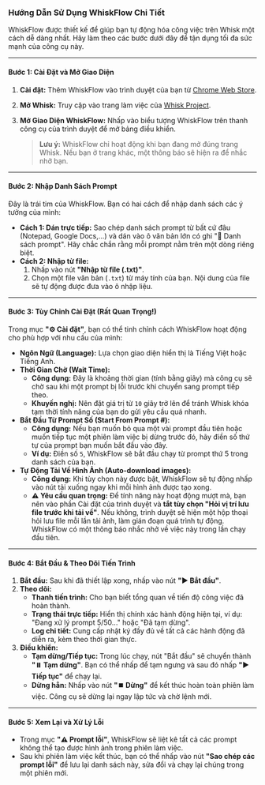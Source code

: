### **Hướng Dẫn Sử Dụng WhiskFlow Chi Tiết**

WhiskFlow được thiết kế để giúp bạn tự động hóa công việc trên Whisk một cách dễ dàng nhất. Hãy làm theo các bước dưới đây để tận dụng tối đa sức mạnh của công cụ này.

---

#### **Bước 1: Cài Đặt và Mở Giao Diện**

1.  **Cài đặt:** Thêm WhiskFlow vào trình duyệt của bạn từ [Chrome Web Store](https://chromewebstore.google.com/detail/gedfnhdibkfgacmkbjgpfjihacalnlpn).
2.  **Mở Whisk:** Truy cập vào trang làm việc của [Whisk Project](https://labs.google/fx/vi/tools/whisk/project).
3.  **Mở Giao Diện WhiskFlow:** Nhấp vào biểu tượng WhiskFlow trên thanh công cụ của trình duyệt để mở bảng điều khiển.

    > **Lưu ý:** WhiskFlow chỉ hoạt động khi bạn đang mở đúng trang Whisk. Nếu bạn ở trang khác, một thông báo sẽ hiện ra để nhắc nhở bạn.

---

#### **Bước 2: Nhập Danh Sách Prompt**

Đây là trái tim của WhiskFlow. Bạn có hai cách để nhập danh sách các ý tưởng của mình:

* **Cách 1: Dán trực tiếp:** Sao chép danh sách prompt từ bất cứ đâu (Notepad, Google Docs,...) và dán vào ô văn bản lớn có ghi "📝 Danh sách prompt". Hãy chắc chắn rằng mỗi prompt nằm trên một dòng riêng biệt.
* **Cách 2: Nhập từ file:**
    1.  Nhấp vào nút **"Nhập từ file (.txt)"**.
    2.  Chọn một file văn bản (`.txt`) từ máy tính của bạn. Nội dung của file sẽ tự động được đưa vào ô nhập liệu.

---

#### **Bước 3: Tùy Chỉnh Cài Đặt (Rất Quan Trọng!)**

Trong mục **"⚙️ Cài đặt"**, bạn có thể tinh chỉnh cách WhiskFlow hoạt động cho phù hợp với nhu cầu của mình:

* **Ngôn Ngữ (Language):** Lựa chọn giao diện hiển thị là Tiếng Việt hoặc Tiếng Anh.
* **Thời Gian Chờ (Wait Time):**
    * **Công dụng:** Đây là khoảng thời gian (tính bằng giây) mà công cụ sẽ chờ sau khi một prompt bị lỗi trước khi chuyển sang prompt tiếp theo.
    * **Khuyến nghị:** Nên đặt giá trị từ `10` giây trở lên để tránh Whisk khóa tạm thời tính năng của bạn do gửi yêu cầu quá nhanh.
* **Bắt Đầu Từ Prompt Số (Start From Prompt #):**
    * **Công dụng:** Nếu bạn muốn bỏ qua một vài prompt đầu tiên hoặc muốn tiếp tục một phiên làm việc bị dừng trước đó, hãy điền số thứ tự của prompt bạn muốn bắt đầu vào đây.
    * **Ví dụ:** Điền số `5`, WhiskFlow sẽ bắt đầu chạy từ prompt thứ 5 trong danh sách của bạn.
* **Tự Động Tải Về Hình Ảnh (Auto-download images):**
    * **Công dụng:** Khi tùy chọn này được bật, WhiskFlow sẽ tự động nhấp vào nút tải xuống ngay khi mỗi hình ảnh được tạo xong.
    * **⚠️ Yêu cầu quan trọng:** Để tính năng này hoạt động mượt mà, bạn nên vào phần Cài đặt của trình duyệt và **tắt tùy chọn "Hỏi vị trí lưu file trước khi tải về"**. Nếu không, trình duyệt sẽ hiện một hộp thoại hỏi lưu file mỗi lần tải ảnh, làm gián đoạn quá trình tự động. WhiskFlow có một thông báo nhắc nhở về việc này trong lần chạy đầu tiên.

---

#### **Bước 4: Bắt Đầu & Theo Dõi Tiến Trình**

1.  **Bắt đầu:** Sau khi đã thiết lập xong, nhấp vào nút **"▶️ Bắt đầu"**.
2.  **Theo dõi:**
    * **Thanh tiến trình:** Cho bạn biết tổng quan về tiến độ công việc đã hoàn thành.
    * **Trạng thái trực tiếp:** Hiển thị chính xác hành động hiện tại, ví dụ: "Đang xử lý prompt 5/50..." hoặc "Đã tạm dừng".
    * **Log chi tiết:** Cung cấp nhật ký đầy đủ về tất cả các hành động đã diễn ra, kèm theo thời gian thực.
3.  **Điều khiển:**
    * **Tạm dừng/Tiếp tục:** Trong lúc chạy, nút "Bắt đầu" sẽ chuyển thành **"⏸️ Tạm dừng"**. Bạn có thể nhấp để tạm ngưng và sau đó nhấp **"▶️ Tiếp tục"** để chạy lại.
    * **Dừng hẳn:** Nhấp vào nút **"⏹️ Dừng"** để kết thúc hoàn toàn phiên làm việc. Công cụ sẽ dừng lại ngay lập tức và chờ lệnh mới.

---

#### **Bước 5: Xem Lại và Xử Lý Lỗi**

* Trong mục **"⚠️ Prompt lỗi"**, WhiskFlow sẽ liệt kê tất cả các prompt không thể tạo được hình ảnh trong phiên làm việc.
* Sau khi phiên làm việc kết thúc, bạn có thể nhấp vào nút **"Sao chép các prompt lỗi"** để lưu lại danh sách này, sửa đổi và chạy lại chúng trong một phiên mới.
